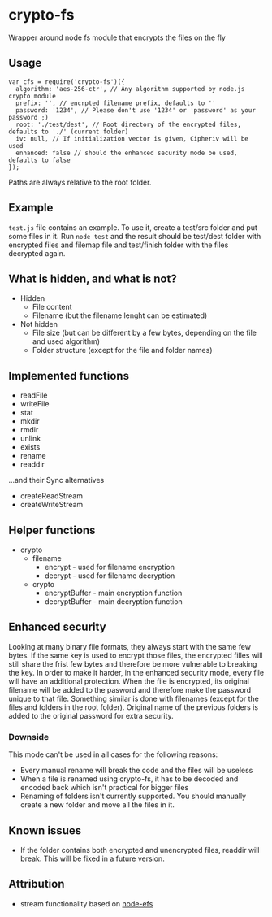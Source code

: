 # crypto-fs

Wrapper around node fs module that encrypts the files on the fly

## Usage

    var cfs = require('crypto-fs')({
      algorithm: 'aes-256-ctr', // Any algorithm supported by node.js crypto module
      prefix: '', // encrpted filename prefix, defaults to ''
      password: '1234', // Please don't use '1234' or 'password' as your password ;)
      root: './test/dest', // Root directory of the encrypted files, defaults to './' (current folder)
      iv: null, // If initialization vector is given, Cipheriv will be used
      enhanced: false // should the enhanced security mode be used, defaults to false
    });

Paths are always relative to the root folder.

## Example

``test.js`` file contains an example. To use it, create a test/src folder and put some files in it. Run ``node test`` and the result should be test/dest folder with encrypted files and filemap file and test/finish folder with the files decrypted again.

## What is hidden, and what is not?

* Hidden
  * File content
  * Filename (but the filename lenght can be estimated)
* Not hidden
  * File size (but can be different by a few bytes, depending on the file and used algorithm)
  * Folder structure (except for the file and folder names)

## Implemented functions

* readFile
* writeFile
* stat
* mkdir
* rmdir
* unlink
* exists
* rename
* readdir

...and their Sync alternatives

* createReadStream
* createWriteStream

## Helper functions

* crypto
  * filename
    * encrypt - used for filename encryption
    * decrypt - used for filename decryption
  * crypto
    * encryptBuffer - main encryption function
    * decryptBuffer - main decryption function

## Enhanced security
Looking at many binary file formats, they always start with the same few bytes. If the same key is used to encrypt those files, the encrypted filles will still share the frist few bytes and therefore be more vulnerable to breaking the key.
In order to make it harder, in the enhanced security mode, every file will have an additional protection. When the file is encrypted, its original filename will be added to the pasword and therefore make the password unique to that file.
Something similar is done with filenames (except for the files and folders in the root folder). Original name of the previous folders is added to the original password for extra security.

### Downside
This mode can't be used in all cases for the following reasons:
  * Every manual rename will break the code and the files will be useless
  * When a file is renamed using crypto-fs, it has to be decoded and encoded back which isn't practical for bigger files
  * Renaming of folders isn't currently supported. You should manually create a new folder and move all the files in it.

## Known issues

* If the folder contains both encrypted and unencrypted files, readdir will break. This will be fixed in a future version.

## Attribution

* stream functionality based on [node-efs](https://github.com/kunklejr/node-efs)
